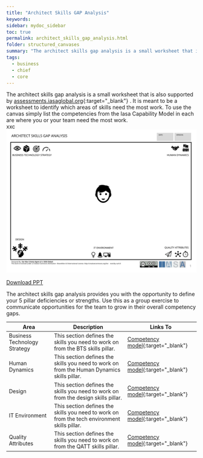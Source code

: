 ```yaml
---
title: "Architect Skills GAP Analysis"
keywords: 
sidebar: mydoc_sidebar
toc: true
permalink: architect_skills_gap_analysis.html
folder: structured_canvases
summary: "The architect skills gap analysis is a small worksheet that is also supported by assessments.iasaglobal.org."
tags: 
  - business
  - chief
  - core
---
```


The architect skills gap analysis is a small worksheet that is also supported by [assessments.iasaglobal.org](https://assessments.iasaglobal.org/){:target="_blank"} . It is meant to be a worksheet to identify which areas of skills need the most work. To use the canvas simply list the competencies from the Iasa Capability Model in each are where you or your team need the most work.  
xxc
![image001](media/architect_skills_gap_analysis001.svg)

[Download PPT](media/ppt/architect_skills_gap_analysis.ppt)

The architect skills gap analysis provides you with the opportunity to define your 5 pillar deficiencies or strengths. Use this as a group exercise to communicate opportunities for the team to grow in their overall competency gaps. 

| Area                         | Description                                                                                  | Links To                                                                     |
| ---------------------------- | -------------------------------------------------------------------------------------------- | ---------------------------------------------------------------------------- |
| Business Technology Strategy | This section defines the skills you need to work on from the BTS skills pillar.              | [Competency model](/../engagement_model/competency.md){:target="_blank"}                          |
| Human Dynamics               | This section defines the skills you need to work on from the Human Dynamics skills pillar.   | [Competency model](/../engagement_model/competency.md){:target="_blank"}                          |
| Design                       | This section defines the skills you need to work on from the design skills pillar.           | [Competency model](/../engagement_model/competency.md){:target="_blank"} |
| IT Environment               | This section defines the skills you need to work on from the tech environment skills pillar. | [Competency model](/../engagement_model/competency.md){:target="_blank"}                          |
| Quality Attributes           | This section defines the skills you need to work on from the QATT skills pillar.             | [Competency model](/../engagement_model/competency.md){:target="_blank"}                          |